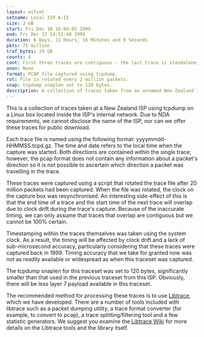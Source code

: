 ```yaml
---
layout: witset
setname: Local ISP A-II
size: 3 GB
start: Fri Dec 10 16:09:05 1999
end: Fri Dec 17 14:51:48 1999
duration: 6 Days, 11 Hours, 16 Minutes and 0 Seconds
pkts: 75 million
traf_bytes: 24 GB
counts: 4
cont: First three traces are contiguous - the last trace is standalone.
anon: None
format: PCAP file captured using tcpdump.
rot: File is rotated every 2 million packets.
snap: tcpdump snaplen set to 120 bytes.
description: A collection of traces taken from an unnamed New Zealand ISP during December 1999.
---
```


This is a collection of traces taken at a New Zealand ISP using tcpdump on a
Linux box located inside the ISP's internal network. Due to NDA requirements,
we cannot disclose the name of the ISP, nor can we offer these traces for
public download.

Each trace file is named using the following format:
yyyymmdd-HHMMSS.tcpd.gz. The time and date refers to the local time
when the capture was started. Both directions are contained within the
single trace; however, the pcap format does not contain any information
about a packet's direction so it is not possible to ascertain which direction
a packet was travelling in the trace.

These traces were captured using a script that rotated the trace file after
20 million packets had been captured. When the file was rotated, the clock
on the capture box was resynchronised. An interesting side-effect of this
is that the end time of a trace and the start time of the next trace will
overlap due to clock drift during the trace's capture. Because of the 
inaccurate timing, we can only assume that traces that overlap are contiguous
but we cannot be 100% certain.

Timestamping within the traces themselves was taken using the system clock.
As a result, the timing will be affected by clock drift and a lack of
sub-microsecond accuracy, particularly considering that these traces were
captured back in 1999. Timing accuracy that we take for granted now was not
as readily available or widespread as when this traceset was captured.

The tcpdump snaplen for this traceset was set to 120 bytes, significantly 
smaller than that used in the previous traceset from this ISP. Obviously,
there will be less layer 7 payload available in this traceset.

The recommended method for processing these traces is to use
<a href="https://github.com/LibtraceTeam/libtrace">Libtrace</a>,
which we have developed. There are a number of tools included with libtrace
such as a packet dumping utility, a trace format converter (for example, to
convert to pcap), a trace splitting/filtering tool and a few statistic
generators. We suggest you examine the
<a href="https://github.com/LibtraceTeam/libtrace/wiki">Libtrace Wiki</a> for more details
on the Libtrace tools and the library itself.

